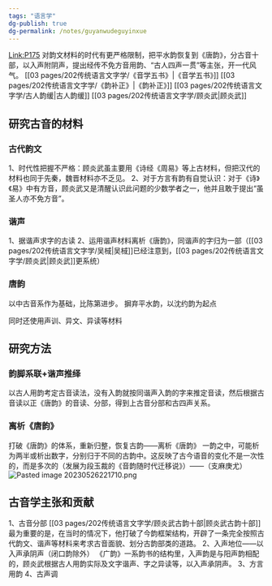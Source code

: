 ```yaml
---
tags: "语言学"
dg-publish: true
dg-permalink: /notes/guyanwudeguyinxue
---
```

[Link:P175](zotero://open-pdf/library/items/NXCWTZGN?page=175&annotation=GXW6HVNP)
对韵文材料的时代有更严格限制，把平水韵恢复到《唐韵》，分古音十部，以入声附阴声，提出经传不免方音用韵、“古人四声一贯”等主张，开一代风气。
[[03 pages/202传统语言文字学/《音学五书》\|《音学五书》]]
[[03 pages/202传统语言文字学/《韵补正》\|《韵补正》]]
[[03 pages/202传统语言文字学/古人韵缓\|古人韵缓]]
[[03 pages/202传统语言文字学/顾炎武\|顾炎武]]

## 研究古音的材料
### 古代韵文
1、时代性把握不严格：顾炎武虽主要用《诗经《周易》等上古材料，但把汉代的材料也同于先秦，魏晋材料亦不乏见。
2、对于方言有韵有自觉认识：对于《诗》《易》中有方音，顾炎武又是清醒认识此问题的少数学者之一，他并且敢于提出“虽圣人亦不免方音”。
### 谐声
1、据谐声求字的古读
2、运用谐声材料离析《唐韵》，同谐声的字归为一部（[[03 pages/202传统语言文字学/吴棫\|吴棫]]已经注意到，[[03 pages/202传统语言文字学/顾炎武\|顾炎武]]更系统）
### 唐韵
以中古音系作为基础，比陈第进步。
摒弃平水韵，以沈约韵为起点

同时还使用声训、异文、异读等材料

## 研究方法
### 韵脚系联+谐声推绎
以古人用韵考定古音读法，没有入韵就按同谐声入韵的字来推定音读，然后根据古音读以正《唐韵》的音读、分部，得到上古音分部和古四声关系。
### 离析《唐韵》
打破《唐韵》的体系，重新归整，恢复古韵——离析《唐韵》
一韵之中，可能析为两半或析出数字，分别归于不同的古韵中。这反映了古今语音的变化不是一次性的，而是多次的（发展为段玉裁的《音韵随时代迁移说》）——（支麻庚尤）
![Pasted image 20230526221710.png](/img/user/09%20settings/Z%20attachment/Pasted%20image%2020230526221710.png)

## 古音学主张和贡献
1、古音分部 [[03 pages/202传统语言文字学/顾炎武古韵十部\|顾炎武古韵十部]]
最为重要的是，在当时的情况下，他打破了今韵框架结构，开辟了一条完全按照古代韵文、谐声等材料来考求古音面貌、划分古韵部类的道路。
2、入声地位——以入声承阴声（闭口韵除外）
《广韵》一系韵书的结构里，入声韵是与阳声韵相配的，顾炎武根据古人用韵实际及文字谐声、字之异读等，以入声承阴声。
3、方言用韵
4、古声调